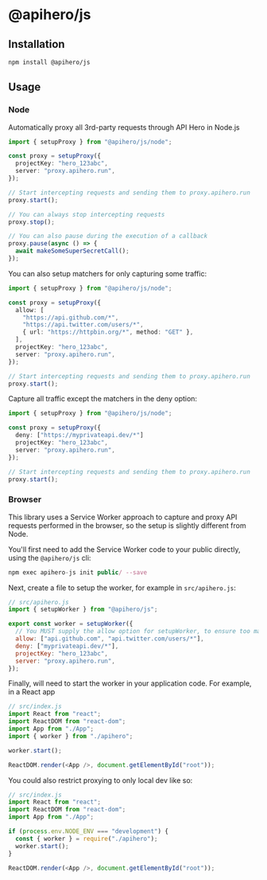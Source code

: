# @apihero/js

## Installation

```bash
npm install @apihero/js
```

## Usage

### Node

Automatically proxy all 3rd-party requests through API Hero in Node.js

```typescript
import { setupProxy } from "@apihero/js/node";

const proxy = setupProxy({
  projectKey: "hero_123abc",
  server: "proxy.apihero.run",
});

// Start intercepting requests and sending them to proxy.apihero.run
proxy.start();

// You can always stop intercepting requests
proxy.stop();

// You can also pause during the execution of a callback
proxy.pause(async () => {
  await makeSomeSuperSecretCall();
});
```

You can also setup matchers for only capturing some traffic:

```typescript
import { setupProxy } from "@apihero/js/node";

const proxy = setupProxy({
  allow: [
    "https://api.github.com/*",
    "https://api.twitter.com/users/*",
    { url: "https://httpbin.org/*", method: "GET" },
  ],
  projectKey: "hero_123abc",
  server: "proxy.apihero.run",
});

// Start intercepting requests and sending them to proxy.apihero.run
proxy.start();
```

Capture all traffic except the matchers in the deny option:

```typescript
import { setupProxy } from "@apihero/js/node";

const proxy = setupProxy({
  deny: ["https://myprivateapi.dev/*"]
  projectKey: "hero_123abc",
  server: "proxy.apihero.run",
});

// Start intercepting requests and sending them to proxy.apihero.run
proxy.start();
```

### Browser

This library uses a Service Worker approach to capture and proxy API requests performed in the browser, so the setup is slightly different from Node.

You'll first need to add the Service Worker code to your public directly, using the `@apihero/js` cli:

```typescript
npm exec apihero-js init public/ --save
```

Next, create a file to setup the worker, for example in `src/apihero.js`:

```javascript
// src/apihero.js
import { setupWorker } from "@apihero/js";

export const worker = setupWorker({
  // You MUST supply the allow option for setupWorker, to ensure too many requests are not sent to the API Hero proxy
  allow: ["api.github.com", "api.twitter.com/users/*"],
  deny: ["myprivateapi.dev/*"],
  projectKey: "hero_123abc",
  server: "proxy.apihero.run",
});
```

Finally, will need to start the worker in your application code. For example, in a React app

```javascript
// src/index.js
import React from "react";
import ReactDOM from "react-dom";
import App from "./App";
import { worker } from "./apihero";

worker.start();

ReactDOM.render(<App />, document.getElementById("root"));
```

You could also restrict proxying to only local dev like so:

```javascript
// src/index.js
import React from "react";
import ReactDOM from "react-dom";
import App from "./App";

if (process.env.NODE_ENV === "development") {
  const { worker } = require("./apihero");
  worker.start();
}

ReactDOM.render(<App />, document.getElementById("root"));
```
